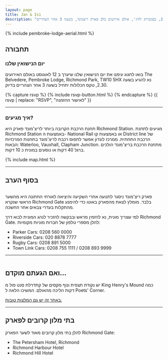 ```yaml
---
layout: page
title: Jan & Isi
description: "אנחנו מתחתנים בתאריך 12 לאוגוסט 2019, בפמברוק לודג', אולם אירועים בלב פארק ריצמונד, בשעה 3 אחר הצהריים."
---
```


{% include pembroke-lodge-aerial.html %}

## תחבורה

### יום הנישואין שלנו

בואו לחגוג עימנו את יום הנישואין שלנו שיערך ב 12 לאוגוסט באולם האירועים The
Belvedere, Pembroke Lodge, Richmond Park, TW10 5HX נא להגיע בשעה 2.30, טקס
הכלולות יתחיל בשעה 3 אחר הצהריים בדיוק.

{% capture rsvp %}
{% include rsvp-button.html %}
{% endcapture %}
{{ rsvp | replace: "RSVP", "לאישור ההזמנה" }}

---

### איך מגיעים?

תחנת הרכבת הקרובה ביותר לריצ'מונד פארק היא Richmond Station. מגיעים לתחנת Richmond Station באמצעות ה- National Rail או באמצעות קו  District line של הרכבת התחתית. ממרכז לונדון אפשר לתפוס רכבת לריצ'מונד בתחנות המרכזיות הבאות: Waterloo, Vauxhall, Clapham Junction. מתחנת הרכבת בריצ'מונד הולכים ברגל 40 דקות  או נוסעים במונית כ 10 דקות.

{% include map.html %}

---

## בסוף הערב

<span class="image right">
<img alt="" src="{{ "/images/deer.jpg" | absolute_url }}" />
</span>

פארק ריצ'מונד ניסגר לתנועה אחרי השקיעה והיציאה לאורחי החתונה היא מהשער הראשי שנקרא Richmond Gate בלבד. מומלץ לצאת מהפארק באוטו כדי להימנע מהתקלות בעדרי צבאים אחר החשכה.

למי שצריך מונית, נא להזמין מראש ובבקשה להזכיר לנהג המונית לבוא דרך Richmond Gate. להלן מספרי טלפון של חברות מוניות מקומיות:

- Parker Cars: 0208 560 0000
- Riverside Cars: 020 8878 7777
- Rugby Cars: 0208 891 5000
- Town Link Cars: 0208 755 1111 / 0208 893 9999

---

<span class="image right">
<img alt="" src="{{ "/images/king-henry.jpg" | absolute_url }}" />
</span>

## ואם הגעתם מוקדם…

יש נקודת תצפית ונוף מקסים של קתדרלת סנט פול מ King Henry's Mound כמה דקות הליכה
 מהאולם. המשיכו הלאה ל Poets' Corner.

 [באתר זה יש גם המלצות טובות.](http://www.hakolal.co.il/לונדון/אזורים-מרכזיים-בלונדון/ריצמונד-richmond/)

---

## בתי מלון קרובים לפארק

להלן בתי מלון קרובים מאוד לשער הפארק Richmond Gate:

- The Petersham Hotel, Richmond
- Richmond Harbour Hotel
- Richmond Hill Hotel
